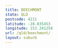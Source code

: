 ```yaml
---
title: BEECHMONT
state: QLD
postcode: 4211
latitude: -28.035453
longitude: 153.241258
url: /qld/beechmont/
layout: suburb
---
```

